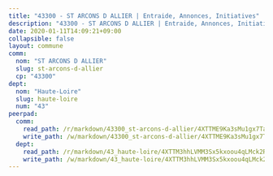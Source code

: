 ```yaml
---
title: "43300 - ST ARCONS D ALLIER | Entraide, Annonces, Initiatives"
description: "43300 - ST ARCONS D ALLIER | Entraide, Annonces, Initiatives"
date: 2020-01-11T14:09:21+09:00
collapsible: false
layout: commune
comm:
  nom: "ST ARCONS D ALLIER"
  slug: st-arcons-d-allier
  cp: "43300"
dept:
  nom: "Haute-Loire"
  slug: haute-loire
  num: "43"
peerpad:
  comm:
    read_path: /r/markdown/43300_st-arcons-d-allier/4XTTME9Ka3sMu1gx7Taxq1XXorkSgLj8CpvWjJcBg8bu4ycLa
    write_path: /w/markdown/43300_st-arcons-d-allier/4XTTME9Ka3sMu1gx7Taxq1XXorkSgLj8CpvWjJcBg8bu4ycLa-K3TgUR3h2geWrNs1FC7ggYXEeZRADDHdAyANSuexJTDDoCXESjHDpqCkxSSn9cDD26WvP5uNBtY5bqPyAsP8gTBJAn5rLiThjrmHauajjEJGqUK4dp61FYEC5nyevYbt4nLZL4fk
  dept:
    read_path: /r/markdown/43_haute-loire/4XTTM3hhLVMM3Sx5kxoou4qLMck2RjGiJF8bjxPuKy3VyRdWX
    write_path: /w/markdown/43_haute-loire/4XTTM3hhLVMM3Sx5kxoou4qLMck2RjGiJF8bjxPuKy3VyRdWX-K3TgTnndWXCUw13Pw3gJoEo9qHUCGXZ4frH2coLZWWDcoWKo22cU2VNENpi117F5bi6bu3WHMPd2VTrETU2R5owQhCBrUQgvCKerk4NqeDhN66egG9mHY8CCfEckbCp9SecEdL6b
---
```


